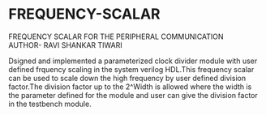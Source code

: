 # FREQUENCY-SCALAR
FREQUENCY SCALAR FOR THE PERIPHERAL COMMUNICATION
<BR>
AUTHOR- RAVI SHANKAR TIWARI

Dsigned and implemented a parameterized clock divider module with user defined frquency scaling  in the system verilog HDL.This frequency scalar can be used to scale down the high frequency by user defined division factor.The division factor up to the 2^Width is allowed where the width is the parameter defined for the module and user can give the division factor in the testbench module.
